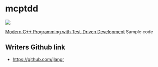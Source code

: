 mcptdd
======

![](http://imagery.pragprog.com/products/311/lotdd_xlargecover.jpg?1382208135)

[Modern C++ Programming with Test-Driven Development](http://pragprog.com/book/lotdd/modern-c-programming-with-test-driven-development) Sample code 

## Writers Github link
 * https://github.com/jlangr
 

